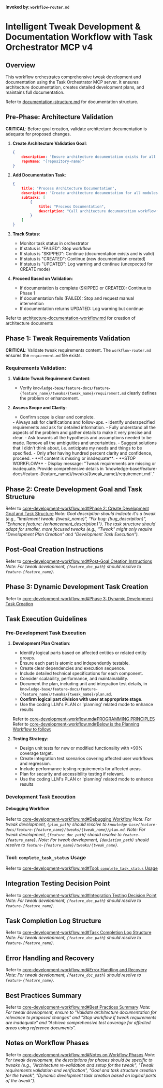 **Invoked by: `workflow-router.md`**

# Intelligent Tweak Development & Documentation Workflow with Task Orchestrator MCP v4

## Overview
This workflow orchestrates comprehensive tweak development and documentation using the Task Orchestrator MCP server. It ensures architecture documentation, creates detailed development plans, and maintains full documentation.

Refer to [documentation-structure.md](documentation-structure.md) for documentation structure.

## Pre-Phase: Architecture Validation
**CRITICAL**: Before goal creation, validate architecture documentation is adequate for proposed changes.

1. **Create Architecture Validation Goal**:
   ```json
   {
       description: "Ensure architecture documentation exists for all modules in tweak: {tweak_name}",
       repoName: "{repository-name}"
   }
   ```

2. **Add Documentation Task**:
   ```json
   {
       title: "Process Architecture Documentation",
       description: "Create architecture documentation for all modules if not exists",
       subtasks: [
           {
               title: "Process Documentation",
               description: "Call architecture documentation workflow with operation-mode: CREATE"
           }
       ]
   }
   ```

3. **Track Status**:
   - Monitor task status in orchestrator
   - If status is "FAILED": Stop workflow
   - If status is "SKIPPED": Continue (documentation exists and is valid)
   - If status is "CREATED": Continue (new documentation created)
   - If status is "UPDATED": Log warning and continue (unexpected for CREATE mode)

4. **Proceed Based on Validation**:
   - If documentation is complete (SKIPPED or CREATED): Continue to Phase 1
   - If documentation fails (FAILED): Stop and request manual intervention
   - If documentation returns UPDATED: Log warning but continue

Refer to [architecture-documentation-workflow.md](architecture-documentation-workflow.md) for creation of architecture documents

## Phase 1: Tweak Requirements Validation
**CRITICAL**: Validate tweak requirements content. The `workflow-router.md` ensures the `requirement.md` file exists.

### Requirements Validation:
1. **Validate Tweak Requirement Content**:
   - Verify `knowledge-base/feature-docs/feature-{feature_name}/tweaks/{tweak_name}/requirement.md` clearly defines the problem or enhancement.

2. **Assess Scope and Clarity**:
   - Confirm scope is clear and complete.
   <CLARIFICATION>
      - Always ask for clarifications and follow-ups.
      - Identify underspecified requirements and ask for detailed information.
      - Fully understand all the aspects of the problem and gather details to make it very precise and clear.
      - Ask towards all the hypothesis and assumptions needed to be made. Remove all the ambiguities and uncertainties.
      - Suggest solutions that I didn't think about, i.e. anticipate my needs and things to be specified.
      - Only after having hundred percent clarity and confidence, proceed.
   </CLARIFICATION>
   - **If content is missing or inadequate**:
     - **STOP WORKFLOW**
     - Display message: "Tweak requirements are missing or inadequate. Provide comprehensive details in `knowledge-base/feature-docs/feature-{feature_name}/tweaks/{tweak_name}/requirement.md`."

## Phase 2: Create Development Goal and Task Structure
Refer to [core-development-workflow.md#Phase 2: Create Development Goal and Task Structure](core-development-workflow.md#phase-2-create-development-goal-and-task-structure)
   *Note: Goal description should indicate it's a tweak (e.g., "Implement tweak: {tweak_name}", "Fix bug: {bug_description}", "Enhance feature: {enhancement_description}"). The task structure should adapt for smaller, more focused tweaks (e.g., "Tweak" might only require "Development Plan Creation" and "Development Task Execution").*

## Post-Goal Creation Instructions
Refer to [core-development-workflow.md#Post-Goal Creation Instructions](core-development-workflow.md#post-goal-creation-instructions)
   *Note: For tweak development, `{feature_doc_path}` should resolve to `feature-{feature_name}`.*

## Phase 3: Dynamic Development Task Creation
Refer to [core-development-workflow.md#Phase 3: Dynamic Development Task Creation](core-development-workflow.md#phase-3-dynamic-development-task-creation)

## Task Execution Guidelines

### Pre-Development Task Execution
1. **Development Plan Creation**:
   - Identify logical parts based on affected entities or related entity groups.
   - Ensure each part is atomic and independently testable.
   - Create clear dependencies and execution sequence.
   - Include detailed technical specifications for each component.
   - Consider scalability, performance, and maintainability.
   - Document the plan, including unit and integration test details, in `knowledge-base/feature-docs/feature-{feature_name}/tweaks/{tweak_name}/plan.md`.
   - **Confirm logical part division with user at appropriate stage.**
   - Use the coding LLM's PLAN or 'planning' related mode to enhance results

   Refer to [core-development-workflow.md#PROGRAMMING PRINCIPLES](core-development-workflow.md#programming-principles)
   Refer to [core-development-workflow.md#Below is the Planning Workflow to follow:](core-development-workflow.md#below-is-the-planning-workflow-to-follow)

2. **Testing Strategy**:
   - Design unit tests for new or modified functionality with >90% coverage target.
   - Create integration test scenarios covering affected user workflows and regression.
   - Include performance testing requirements for affected areas.
   - Plan for security and accessibility testing if relevant.
   - Use the coding LLM's PLAN or 'planning' related mode to enhance results

### Development Task Execution

#### Debugging Workflow
Refer to [core-development-workflow.md#Debugging Workflow](core-development-workflow.md#debugging-workflow)
   *Note: For tweak development, `{plan_path}` should resolve to `knowledge-base/feature-docs/feature-{feature_name}/tweaks/{tweak_name}/plan.md`.*
   *Note: For tweak development, `{feature_doc_path}` should resolve to `feature-{feature_name}`.*
   *Note: For tweak development, `{deviation_path}` should resolve to `feature-{feature_name}/tweaks/{tweak_name}`.*
### Tool: `complete_task_status` Usage
Refer to [core-development-workflow.md#Tool: `complete_task_status` Usage](core-development-workflow.md#tool-complete_task_status-usage)

## Integration Testing Decision Point
Refer to [core-development-workflow.md#Integration Testing Decision Point](core-development-workflow.md#integration-testing-decision-point)
   *Note: For tweak development, `{feature_doc_path}` should resolve to `feature-{feature_name}`.*

## Task Completion Log Structure
Refer to [core-development-workflow.md#Task Completion Log Structure](core-development-workflow.md#task-completion-log-structure)
   *Note: For tweak development, `{feature_doc_path}` should resolve to `feature-{feature_name}`.*

## Error Handling and Recovery
Refer to [core-development-workflow.md#Error Handling and Recovery](core-development-workflow.md#error-handling-and-recovery)
   *Note: For tweak development, `{feature_doc_path}` should resolve to `feature-{feature_name}`.*

## Best Practices Summary
Refer to [core-development-workflow.md#Best Practices Summary](core-development-workflow.md#best-practices-summary)
   *Note: For tweak development, ensure to "Validate architecture documentation for relevance to proposed changes" and "Stop workflow if tweak requirements are inadequate" and "Achieve comprehensive test coverage for affected areas using reference documents".*

## Notes on Workflow Phases
Refer to [core-development-workflow.md#Notes on Workflow Phases](core-development-workflow.md#notes-on-workflow-phases)
   *Note: For tweak development, the descriptions for phases should be specific to tweaks (e.g., "Architecture re-validation and setup for the tweak", "Tweak requirements validation and verification", "Goal and task structure creation for the tweak", "Dynamic development task creation based on logical parts of the tweak").*
